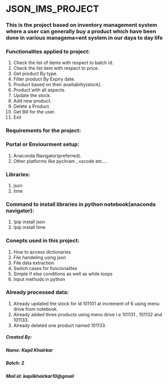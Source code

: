 # JSON_IMS_PROJECT
### This is the project based on inventory management system where a user can generally buy a product which have been done in various managema=ent system in our daya to day life
### Functionalites applied to project:
1. Check the list of items with respect to batch id.
2. Check the list item with respect to price.
3. Get product By type.
4. Filter product By Expiry date.
5. Product based on their availiabilty(stock).
6. Product with all aspects.
7. Update the stock.
8. Add new product.
9. Delete a Product.
10. Get Bill for the user.
11. Exit
### Requirements for the project:
### Portal or Enviourment setup:
1. Anaconda Navigator(preferred).
2. Other platforms like pychram , vscode etc....
### Libraries:
1. json
2. time
### Command to install libraries in python notebook(anaconda navigator):
1. !pip install json
2. !pip install time
### Conepts used in this project:
1. How to access dictionaries
2. File handeling using json
3. File data extraction
4. Switch cases for funcionalites
5. Simple if else conditions as well as while loops
6. Input methods in python
### Already processed data:
1. Already updated the stock for id 101101 at increment of 6 using menu drive from notebook.
2. Already added three products using menu drive i.e 101131 , 101132 and 101133.
3. Already  deleted one product named 101133.
##### Created By:
##### Name: Kapil Khairkar
##### Batch: 2
##### Mail id: kapilkhairkar10@gmail
